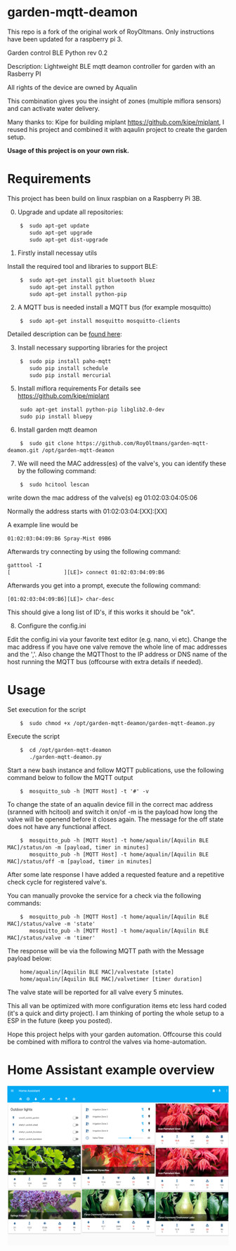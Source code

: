 # garden-mqtt-deamon
This repo is a fork of the original work of RoyOltmans. Only instructions have been updated for a raspberry pi 3.

Garden control BLE Python rev 0.2

Description: Lightweight BLE mqtt deamon controller for garden with an Rasberry PI

All rights of the device are owned by Aqualin

This combination gives you the insight of zones (multiple miflora sensors) and can activate water delivery.

Many thanks to:
Kipe for building miplant https://github.com/kipe/miplant, I reused his project and combined it with aqaulin project to create the garden setup.

**Usage of this project is on your own risk.**

# Requirements
This project has been build on linux raspbian on a Raspberry Pi 3B.

0) Upgrade and update all repositories:

```
    $  sudo apt-get update
       sudo apt-get upgrade
       sudo apt-get dist-upgrade
```

1) Firstly install necessay utils

Install the required tool and libraries to support BLE:
```
    $  sudo apt-get install git bluetooth bluez
       sudo apt-get install python
       sudo apt-get install python-pip
``` 

2) A MQTT bus is needed install a MQTT bus (for example mosquitto) 
```
    $  sudo apt-get install mosquitto mosquitto-clients
```

Detailed description can be [found here](https://learn.adafruit.com/diy-esp8266-home-security-with-lua-and-mqtt/configuring-mqtt-on-the-raspberry-pi): 

3) Install necessary supporting libraries for the project
```
    $  sudo pip install paho-mqtt
       sudo pip install schedule
       sudo pip install mercurial
```

5) Install miflora requirements
For details see https://github.com/kipe/miplant
```
    sudo apt-get install python-pip libglib2.0-dev
    sudo pip install bluepy
```

6) Install garden mqtt deamon
```
    $  sudo git clone https://github.com/RoyOltmans/garden-mqtt-deamon.git /opt/garden-mqtt-deamon
```

7) We will need the MAC address(es) of the valve's, you can identify these by the following command:
```
    $  sudo hcitool lescan
``` 
write down the mac address of the valve(s) eg 01:02:03:04:05:06

Normally the address starts with 01:02:03:04:[XX]:[XX]

A example line would be
```
01:02:03:04:09:B6 Spray-Mist 09B6
```

Afterwards try connecting by using the following command:

```
gatttool -I
[                 ][LE]> connect 01:02:03:04:09:B6

```

Afterwards you get into a prompt, execute the following command:

```
[01:02:03:04:09:B6][LE]> char-desc
```

This should give a long list of ID's, if this works it should be "ok".

8) Configure the config.ini

Edit the config.ini via your favorite text editor (e.g. nano, vi etc). Change the mac address if you have one valve remove the whole line of mac addresses and the ','. Also change the MQTThost to the IP address or DNS name of the host running the MQTT bus (offcourse with extra details if needed).

# Usage

Set execution for the script

```
    $  sudo chmod +x /opt/garden-mqtt-deamon/garden-mqtt-deamon.py
```

Execute the script
```
    $  cd /opt/garden-mqtt-deamon
       ./garden-mqtt-deamon.py
```

Start a new bash instance and follow MQTT publications, use the following command below to follow the MQTT output
```
    $  mosquitto_sub -h [MQTT Host] -t '#' -v
```

To change the state of an aqualin device fill in the correct mac address (sranned with hcitool) and switch it on/of -m is the payload how long the valve will be openend before it closes again. The message for the off state does not have any functional affect.
```
    $  mosquitto_pub -h [MQTT Host] -t home/aqualin/[Aquilin BLE MAC]/status/on -m [payload, timer in minutes]
       mosquitto_pub -h [MQTT Host] -t home/aqualin/[Aquilin BLE MAC]/status/off -m [payload, timer in minutes]
```

After some late response I have added a requested feature and a repetitive check cycle for registered valve's.

You can manually provoke the service for a check via the following commands:
```
    $  mosquitto_pub -h [MQTT Host] -t home/aqualin/[Aquilin BLE MAC]/status/valve -m 'state'
       mosquitto_pub -h [MQTT Host] -t home/aqualin/[Aquilin BLE MAC]/status/valve -m 'timer'
```

The response will be via the following MQTT path with the Message payload below:
```
    home/aqualin/[Aquilin BLE MAC]/valvestate [state]
    home/aqualin/[Aquilin BLE MAC]/valvetimer [timer duration]
```

The valve state will be reported for all valve every 5 minutes.

This all van be optimized with more configuration items etc less hard coded (it's a quick and dirty project). I am thinking of porting the whole setup to a ESP in the future (keep you posted).

Hope this project helps with your garden automation. Offcourse this could be combined with miflora to control the valves via home-automation.

# Home Assistant example overview

![home_assistant](media/garden-mqtt-control.png)

